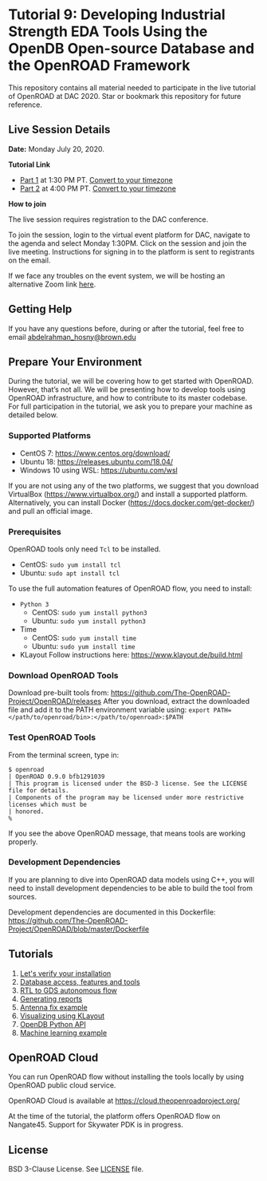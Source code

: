# Tutorial 9: Developing Industrial Strength EDA Tools Using the OpenDB Open-source Database and the OpenROAD Framework

This repository contains all material needed to participate in the live tutorial of OpenROAD at DAC 2020. Star or bookmark this repository for future reference.

## Live Session Details

**Date:** Monday July 20, 2020.

**Tutorial Link** 
* [Part 1](http://www2.dac.com/events/eventdetails.aspx?id=295-228) at 1:30 PM PT. [Convert to your timezone](https://www.timeanddate.com/worldclock/converter.html?iso=20200720T203000&p1=224&p2=75&p3=70&p4=179&p5=136&p6=37&p7=195&p8=438&p9=33&p10=241&p11=240)
* [Part 2](http://www2.dac.com/events/eventdetails.aspx?id=295-235) at 4:00 PM PT. [Convert to your timezone](https://www.timeanddate.com/worldclock/converter.html?iso=20200720T230000&p1=224&p2=75&p3=70&p4=179&p5=136&p6=37&p7=195&p8=438&p9=33&p10=241&p11=240)

**How to join**

The live session requires registration to the DAC conference. 

To join the session, login to the virtual event platform for DAC, navigate to the agenda and select Monday 1:30PM. Click on the session and join the live meeting. Instructions for signing in to the platform is sent to registrants on the email.

If we face any troubles on the event system, we will be hosting an alternative Zoom link [here](https://brown.zoom.us/j/97979754782?pwd=TnVuZFJ1WTJoMTB0ZlIvU2dQOE5qZz09).

## Getting Help

If you have any questions before, during or after the tutorial, feel free to email [abdelrahman_hosny@brown.edu](mailto:abdelrahman_hosny@brown.edu)

## Prepare Your Environment

During the tutorial, we will be covering how to get started with OpenROAD. However, that’s not all. We will be presenting how to develop tools using OpenROAD infrastructure, and how to contribute to its master codebase. For full participation in the tutorial, we ask you to prepare your machine as detailed below.

### Supported Platforms
* CentOS 7: https://www.centos.org/download/
* Ubuntu 18: https://releases.ubuntu.com/18.04/
* Windows 10 using WSL: https://ubuntu.com/wsl

If you are not using any of the two platforms, we suggest that you download VirtualBox (https://www.virtualbox.org/) and install a supported platform. Alternatively, you can install Docker (https://docs.docker.com/get-docker/) and pull an official image.

### Prerequisites
OpenROAD tools only need `Tcl` to be installed.
* CentOS: `sudo yum install tcl`
* Ubuntu: `sudo apt install tcl`

To use the full automation features of OpenROAD flow, you need to install:
* `Python 3`
    * CentOS: `sudo yum install python3`
    * Ubuntu: `sudo yum install python3`
* Time
    * CentOS: `sudo yum install time`
    * Ubuntu: `sudo yum install time`
* KLayout
Follow instructions here: https://www.klayout.de/build.html

### Download OpenROAD Tools
Download pre-built tools from: https://github.com/The-OpenROAD-Project/OpenROAD/releases
After you download, extract the downloaded file and add it to the PATH environment variable using: `export PATH=</path/to/openroad/bin>:</path/to/openroad>:$PATH`

### Test OpenROAD Tools
From the terminal screen, type in:
```
$ openroad
| OpenROAD 0.9.0 bfb1291039
| This program is licensed under the BSD-3 license. See the LICENSE file for details. 
| Components of the program may be licensed under more restrictive licenses which must be
| honored.
%
```

If you see the above OpenROAD message, that means tools are working properly.

### Development Dependencies
If you are planning to dive into OpenROAD data models using C++, you will need to install development dependencies to be able to build the tool from sources.

Development dependencies are documented in this Dockerfile: https://github.com/The-OpenROAD-Project/OpenROAD/blob/master/Dockerfile

## Tutorials

1. [Let's verify your installation](1_verify_installation)
2. [Database access, features and tools](2_database_access)
3. [RTL to GDS autonomous flow](3_rtl_to_gds_autonomous_flow)
4. [Generating reports](4_generating_reports)
5. [Antenna fix example](5_antenna_fix_example)
6. [Visualizing using KLayout](6_visualizing_using_klayout)
7. [OpenDB Python API](7_opendb_python_api)
8. [Machine learning example](8_machine_learning_example)


## OpenROAD Cloud

You can run OpenROAD flow without installing the tools locally by using OpenROAD public cloud service.

OpenROAD Cloud is available at https://cloud.theopenroadproject.org/

At the time of the tutorial, the platform offers OpenROAD flow on Nangate45. Support for Skywater PDK is in progress.

## License
BSD 3-Clause License. See [LICENSE](LICENSE) file.
